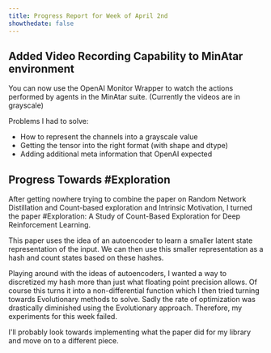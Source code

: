 ```yaml
---
title: Progress Report for Week of April 2nd
showthedate: false
---
```


## Added Video Recording Capability to MinAtar environment

You can now use the OpenAI Monitor Wrapper to watch the actions performed by agents in the MinAtar suite. (Currently the videos are in grayscale)

Problems I had to solve:

- How to represent the channels into a grayscale value
- Getting the tensor into the right format (with shape and dtype)
- Adding additional meta information that OpenAI expected

## Progress Towards \#Exploration

After getting nowhere trying to combine the paper on Random Network Distillation and Count-based exploration and Intrinsic Motivation, I turned the paper \#Exploration: A Study of Count-Based Exploration for Deep Reinforcement Learning. 

This paper uses the idea of an autoencoder to learn a smaller latent state representation of the input. We can then use this smaller representation as a hash and count states based on these hashes. 

Playing around with the ideas of autoencoders, I wanted a way to discretized my hash more than just what floating point precision allows. Of course this turns it into a non-differential function which I then tried turning towards Evolutionary methods to solve. Sadly the rate of optimization was drastically diminished using the Evolutionary approach. Therefore, my experiments for this week failed. 

I'll probably look towards implementing what the paper did for my library and move on to a different piece.

